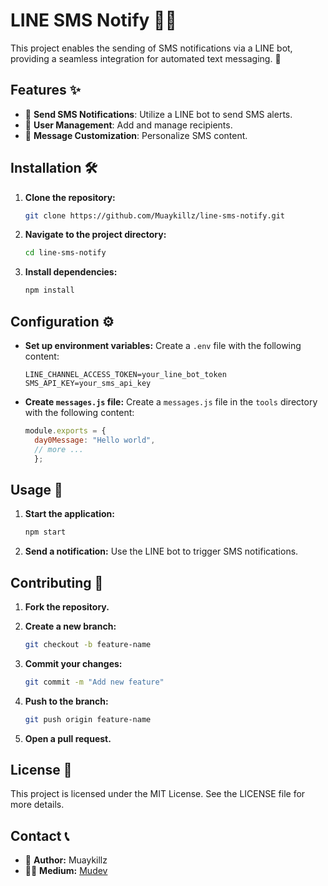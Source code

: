 # LINE SMS Notify 📱💬

This project enables the sending of SMS notifications via a LINE bot, providing a seamless integration for automated text messaging. 📩

## Features ✨

- 📨 **Send SMS Notifications**: Utilize a LINE bot to send SMS alerts.
- 👥 **User Management**: Add and manage recipients.
- 🎨 **Message Customization**: Personalize SMS content.

## Installation 🛠️

1. **Clone the repository:**
   ```sh
   git clone https://github.com/Muaykillz/line-sms-notify.git
   ```

2. **Navigate to the project directory:**
   ```sh
   cd line-sms-notify
   ```

3. **Install dependencies:**
   ```sh
   npm install
   ```

## Configuration ⚙️

- **Set up environment variables:** Create a `.env` file with the following content:
  ```
  LINE_CHANNEL_ACCESS_TOKEN=your_line_bot_token
  SMS_API_KEY=your_sms_api_key
  ```

- **Create `messages.js` file:** Create a `messages.js` file in the `tools` directory with the following content:
  ```javascript
  module.exports = {
    day0Message: "Hello world",
    // more ...
    };
  ```

## Usage 🚀

1. **Start the application:**
   ```sh
   npm start
   ```

2. **Send a notification:** Use the LINE bot to trigger SMS notifications.

## Contributing 🤝

1. **Fork the repository.**
2. **Create a new branch:**
   ```sh
   git checkout -b feature-name
   ```

3. **Commit your changes:**
   ```sh
   git commit -m "Add new feature"
   ```

4. **Push to the branch:**
   ```sh
   git push origin feature-name
   ```

5. **Open a pull request.**

## License 📄

This project is licensed under the MIT License. See the LICENSE file for more details.

## Contact 📞

- 👤 **Author:** Muaykillz
- ✍🏻 **Medium:** [Mudev](https://medium.com/@mzgamer3360)
